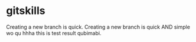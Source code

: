 # gitskills
Creating a new branch is quick.
Creating a new branch is quick AND simple wo qu hhha this is test result qubimabi.

